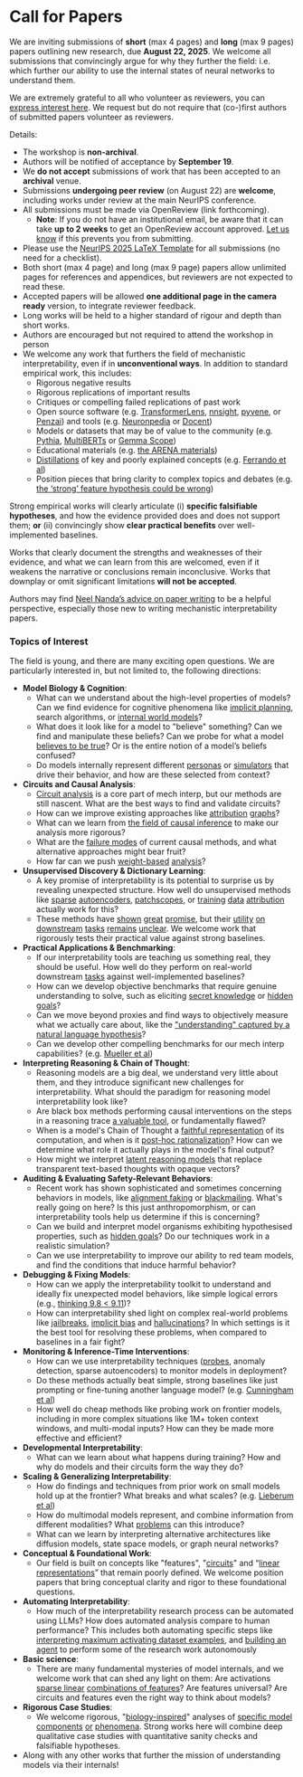 # Call for Papers
We are inviting submissions of **short** (max 4 pages) and **long** (max 9 pages) papers outlining new research, due **August 22, 2025**. We welcome all submissions that convincingly argue for why they further the field: i.e. which further our ability to use the internal states of neural networks to understand them. 

We are extremely grateful to all who volunteer as reviewers, you can [express interest here](https://www.google.com/url?q=https://docs.google.com/forms/d/e/1FAIpQLSdiw1SJllzoTz_nqzDTzTOGb9DV3W_truQyh-WvYj_QGIi7Mg/viewform?usp%3Ddialog&sa=D&source=editors&ust=1753839273979095&usg=AOvVaw0gcxwudh2A_gJmAxCyofdx). We request but do not require that (co-)first authors of submitted papers volunteer as reviewers. 

Details: 
* The workshop is **non-archival**.
* Authors will be notified of acceptance by **September 19**.
* We **do not accept** submissions of work that has been accepted to an **archival** venue.
* Submissions **undergoing peer review** (on August 22) are **welcome**, including works under review at the main NeurIPS conference.
* All submissions must be made via OpenReview (link forthcoming).
  * **Note**: If you do not have an institutional email, be aware that it can take **up to 2 weeks** to get an OpenReview account approved. [Let us know](mailto:neurips2025@mechinterpworkshop.com) if this prevents you from submitting.
* Please use the [NeurIPS 2025 LaTeX Template](https://www.google.com/url?q=https://media.neurips.cc/Conferences/NeurIPS2025/Styles.zip&sa=D&source=editors&ust=1753839273980497&usg=AOvVaw1RuX1nTwMz4_8GQ45wJ3R7) for all submissions (no need for a checklist).
* Both short (max 4 page) and long (max 9 page) papers allow unlimited pages for references and appendices, but reviewers are not expected to read these.
* Accepted papers will be allowed **one additional page in the camera ready** version, to integrate reviewer feedback.
* Long works will be held to a higher standard of rigour and depth than short works.
* Authors are encouraged but not required to attend the workshop in person
* We welcome any work that furthers the field of mechanistic interpretability, even if in **unconventional ways**. In addition to standard empirical work, this includes:
  * Rigorous negative results
  * Rigorous replications of important results
  * Critiques or compelling failed replications of past work
  * Open source software (e.g. [TransformerLens](https://www.google.com/url?q=https://github.com/neelnanda-io/TransformerLens&sa=D&source=editors&ust=1753839273981625&usg=AOvVaw3OMY2iIukuEHFroqtKJ6cP), [nnsight](https://www.google.com/url?q=https://github.com/ndif-team/nnsight&sa=D&source=editors&ust=1753839273981742&usg=AOvVaw2bwz-cdkSBqBFjYbuZXbxt), [pyvene](https://www.google.com/url?q=https://github.com/stanfordnlp/pyvene/tree/main/pyvene/models/mlp&sa=D&source=editors&ust=1753839273981842&usg=AOvVaw2p2lbCAUx2zMuEDFgf3HXC), or [Penzai](https://www.google.com/url?q=https://github.com/google-deepmind/penzai&sa=D&source=editors&ust=1753839273981922&usg=AOvVaw3K56sji4Q8PuHYNyFvfR27)) and tools (e.g. [Neuronpedia](https://www.google.com/url?q=http://neuronpedia.org&sa=D&source=editors&ust=1753839273981998&usg=AOvVaw29RnNcoNsAw-YkJ_FaTGb_) or [Docent](https://www.google.com/url?q=https://transluce.org/introducing-docent&sa=D&source=editors&ust=1753839273982075&usg=AOvVaw0b9edHeCLp2qiDm7qINeQr))
  * Models or datasets that may be of value to the community (e.g. [Pythia](https://www.google.com/url?q=https://arxiv.org/abs/2304.01373&sa=D&source=editors&ust=1753839273982221&usg=AOvVaw3ZWPOFMYCPP0cMlBsG3_Vt), [MultiBERTs](https://www.google.com/url?q=https://arxiv.org/abs/2106.16163&sa=D&source=editors&ust=1753839273982283&usg=AOvVaw3PoudPfJm7yyTX8vWLmrYo) or [Gemma Scope](https://www.google.com/url?q=https://arxiv.org/abs/2408.05147&sa=D&source=editors&ust=1753839273982350&usg=AOvVaw1jMisqpEKkzkjEFo47MOLY))
  * Educational materials (e.g. [the ARENA materials](https://www.google.com/url?q=https://arena3-chapter1-transformer-interp.streamlit.app/&sa=D&source=editors&ust=1753839273982496&usg=AOvVaw2JdC3ggL7_NXJeuAs91ymE))
  * [Distillations](https://www.google.com/url?q=https://distill.pub/2017/research-debt/&sa=D&source=editors&ust=1753839273982587&usg=AOvVaw3-f0MzrVyJQCZ9Ado21eFC) of key and poorly explained concepts (e.g. [Ferrando et al](https://www.google.com/url?q=https://arxiv.org/abs/2405.00208&sa=D&source=editors&ust=1753839273982732&usg=AOvVaw1KWruS0NddW4kaNn4ObDcH))
  * Position pieces that bring clarity to complex topics and debates (e.g. [the ‘strong’ feature hypothesis could be wrong](https://www.google.com/url?q=https://www.alignmentforum.org/posts/tojtPCCRpKLSHBdpn/the-strong-feature-hypothesis-could-be-wrong&sa=D&source=editors&ust=1753839273982960&usg=AOvVaw3DXL_M6HOBkzpOvvcaNvhO))

Strong empirical works will clearly articulate (i) **specific falsifiable hypotheses**, and how the evidence provided does and does not support them; **or** (ii) convincingly show **clear practical benefits** over well-implemented baselines. 

Works that clearly document the strengths and weaknesses of their evidence, and what we can learn from this are welcomed, even if it weakens the narrative or conclusions remain inconclusive. Works that downplay or omit significant limitations **will not be accepted**. 

Authors may find [Neel Nanda’s advice on paper writing](https://www.google.com/url?q=https://www.alignmentforum.org/posts/eJGptPbbFPZGLpjsp/highly-opinionated-advice-on-how-to-write-ml-papers&sa=D&source=editors&ust=1753839273983951&usg=AOvVaw1ldJSp8PjhTf6Tdd8R-gLo) to be a helpful perspective, especially those new to writing mechanistic interpretability papers. 
### Topics of Interest
The field is young, and there are many exciting open questions. We are particularly interested in, but not limited to, the following directions: 
* **Model Biology & Cognition**:
  * What can we understand about the high-level properties of models? Can we find evidence for cognitive phenomena like [implicit planning](https://www.google.com/url?q=https://transformer-circuits.pub/2025/attribution-graphs/biology.html%23dives-poems&sa=D&source=editors&ust=1753839273984566&usg=AOvVaw1UGw01o-cdz53chEamYI1_), search algorithms, or [internal world models](https://www.google.com/url?q=https://arxiv.org/abs/2210.13382&sa=D&source=editors&ust=1753839273984671&usg=AOvVaw3C9rRnK9FNm8FO0TWlhpdu)?
  * What does it look like for a model to "believe" something? Can we find and manipulate these beliefs? Can we probe for what a model [believes to be true](https://www.google.com/url?q=https://arxiv.org/abs/2310.06824&sa=D&source=editors&ust=1753839273984890&usg=AOvVaw1M2ekJu6_FOFpxkqQAb3W7)? Or is the entire notion of a model’s beliefs confused?
  * Do models internally represent different [personas](https://www.google.com/url?q=https://arxiv.org/abs/2406.12094&sa=D&source=editors&ust=1753839273985078&usg=AOvVaw3iMHxPp5cG4EKIWJegPH_-) or [simulators](https://www.google.com/url?q=https://www.nature.com/articles/s41586-023-06647-8&sa=D&source=editors&ust=1753839273985154&usg=AOvVaw0nqYgKoW5JGhy29Oe-7meR) that drive their behavior, and how are these selected from context?
* **Circuits and Causal Analysis**:
  * [Circuit analysis](https://www.google.com/url?q=https://distill.pub/2020/circuits/zoom-in/&sa=D&source=editors&ust=1753839273985384&usg=AOvVaw3J5B-11mVoDUPsqotRzJ3H) is a core part of mech interp, but our methods are still nascent. What are the best ways to find and validate circuits?
  * How can we improve existing approaches like [attribution](https://www.google.com/url?q=https://arxiv.org/abs/2406.11944&sa=D&source=editors&ust=1753839273985627&usg=AOvVaw3j43zMrvT7BsNkczbJTnMl) [graphs](https://www.google.com/url?q=https://transformer-circuits.pub/2025/attribution-graphs/methods.html&sa=D&source=editors&ust=1753839273985709&usg=AOvVaw24yEuoTt4Wb4gUc-rwYyoF)?
  * What can we learn from [the field of causal inference](https://www.google.com/url?q=https://arxiv.org/abs/2407.04690&sa=D&source=editors&ust=1753839273985878&usg=AOvVaw0YtY7MJrWmQQOyRyvf9RY0) to make our analysis more rigorous?
  * What are the [failure modes](https://www.google.com/url?q=https://arxiv.org/abs/2307.15771&sa=D&source=editors&ust=1753839273986071&usg=AOvVaw1qDZ6B53G_m1f_7qbAZx5b) of current causal methods, and what alternative approaches might bear fruit?
  * How far can we push [weight-based](https://www.google.com/url?q=https://arxiv.org/abs/2301.05217&sa=D&source=editors&ust=1753839273986296&usg=AOvVaw3DsmNHRUkPIqcQyf1F8jL2) [analysis](https://www.google.com/url?q=https://arxiv.org/abs/2410.08417&sa=D&source=editors&ust=1753839273986361&usg=AOvVaw0TAR5rN9rZEc8CG6KhF5eW)?
* **Unsupervised Discovery & Dictionary Learning**:
  * A key promise of interpretability is its potential to surprise us by revealing unexpected structure. How well do unsupervised methods like [sparse](https://www.google.com/url?q=https://arxiv.org/abs/2103.15949&sa=D&source=editors&ust=1753839273986668&usg=AOvVaw1SvlHd5k3UcbxzOeDFlsIK) [autoencoders](https://www.google.com/url?q=https://transformer-circuits.pub/2023/monosemantic-features&sa=D&source=editors&ust=1753839273986752&usg=AOvVaw3dT342yFQhluOFvXGAajyV), [patch](https://www.google.com/url?q=https://arxiv.org/abs/2401.06102&sa=D&source=editors&ust=1753839273986810&usg=AOvVaw00c6PFc_anDqPE9CJAP6Mx)[scopes](https://www.google.com/url?q=https://arxiv.org/abs/2403.10949v2&sa=D&source=editors&ust=1753839273986855&usg=AOvVaw28mzvp7reDfT6TNfwymmvt), or [training](https://www.google.com/url?q=https://proceedings.mlr.press/v70/koh17a?ref%3Dhttps://githubhelp.com&sa=D&source=editors&ust=1753839273986936&usg=AOvVaw2_bdK8CTvFKiyaexDkvHvh) [data](https://www.google.com/url?q=https://arxiv.org/abs/2308.03296&sa=D&source=editors&ust=1753839273986994&usg=AOvVaw32DEQNQ3C2ltBprXAJ0yNn) [attribution](https://www.google.com/url?q=https://arxiv.org/abs/2205.11482&sa=D&source=editors&ust=1753839273987055&usg=AOvVaw0tNOkCvaKGgMnNjuGx7-HL) actually work for this?
  * These methods have [shown](https://www.google.com/url?q=https://transformer-circuits.pub/2024/scaling-monosemanticity/index.html&sa=D&source=editors&ust=1753839273987200&usg=AOvVaw3TAm2QH8DF_qJpYtOOvnsk) [great](https://www.google.com/url?q=https://transformer-circuits.pub/2025/attribution-graphs/biology.html&sa=D&source=editors&ust=1753839273987290&usg=AOvVaw1A0sOStGv0R7ndunZvcH31) [promise](https://www.google.com/url?q=https://arxiv.org/abs/2503.10965&sa=D&source=editors&ust=1753839273987377&usg=AOvVaw3-0fFBSr-eRqQdfLxikUtq), but their [utility](https://www.google.com/url?q=https://arxiv.org/abs/2502.16681&sa=D&source=editors&ust=1753839273987446&usg=AOvVaw2UySjaFidgxklbb0WXxOao) [on](https://www.google.com/url?q=https://www.tilderesearch.com/blog/sieve&sa=D&source=editors&ust=1753839273987529&usg=AOvVaw2K8bXCQr2-z3GQ13lHphNU) [downstream](https://www.google.com/url?q=https://arxiv.org/abs/2501.17148&sa=D&source=editors&ust=1753839273987614&usg=AOvVaw1AsQq7tBPtwmG8IZQlRwHo) [tasks](https://www.google.com/url?q=https://transformer-circuits.pub/2024/features-as-classifiers/index.html&sa=D&source=editors&ust=1753839273987694&usg=AOvVaw1t_qC03WPr6yq-mr_UdKuS) [remains](https://www.google.com/url?q=https://arxiv.org/abs/2502.04382&sa=D&source=editors&ust=1753839273987756&usg=AOvVaw16rQWNwv7HnKhKOW15DYUL) [unclear](https://www.google.com/url?q=https://www.alignmentforum.org/posts/4uXCAJNuPKtKBsi28/negative-results-for-saes-on-downstream-tasks&sa=D&source=editors&ust=1753839273987850&usg=AOvVaw2yrIz4uqOtvBOOAecGW5ix). We welcome work that rigorously tests their practical value against strong baselines.
* **Practical Applications & Benchmarking**:
  * If our interpretability tools are teaching us something real, they should be useful. How well do they perform on real-world downstream [tasks](https://www.google.com/url?q=https://www.lesswrong.com/posts/wGRnzCFcowRCrpX4Y/downstream-applications-as-validation-of-interpretability&sa=D&source=editors&ust=1753839273988324&usg=AOvVaw2OVvre-NhhNHc18H18Wte-) against well-implemented baselines?
  * How can we develop objective benchmarks that require genuine understanding to solve, such as eliciting [secret knowledge](https://www.google.com/url?q=https://arxiv.org/abs/2505.14352&sa=D&source=editors&ust=1753839273988597&usg=AOvVaw0kYbpdLgR3RslDj5kv3Afs) or [hidden goals](https://www.google.com/url?q=https://arxiv.org/abs/2503.10965&sa=D&source=editors&ust=1753839273988694&usg=AOvVaw39_WHDv5ofXy3HXbhMUkQ4)?
  * Can we move beyond proxies and find ways to objectively measure what we actually care about, like the ["understanding" captured by a natural language hypothesis](https://www.google.com/url?q=https://arxiv.org/abs/2502.04382&sa=D&source=editors&ust=1753839273989020&usg=AOvVaw2WkqUVQ103yfqlO1TL_nkb)?
  * Can we develop other compelling benchmarks for our mech interp capabilities? (e.g. [Mueller et al](https://www.google.com/url?q=https://arxiv.org/abs/2504.13151&sa=D&source=editors&ust=1753839273989194&usg=AOvVaw0lqjy7dkdaDB5S_kcBx_BL))
* **Interpreting Reasoning & Chain of Thought**:
  * Reasoning models are a big deal, we understand very little about them, and they introduce significant new challenges for interpretability. What should the paradigm for reasoning model interpretability look like?
  * Are black box methods performing causal interventions on the steps in a reasoning trace [a valuable tool](https://www.google.com/url?q=https://arxiv.org/abs/2506.19143&sa=D&source=editors&ust=1753839273989825&usg=AOvVaw0-i2Rfg7XaSitFn_m1bY7L), or fundamentally flawed?
  * When is a model's Chain of Thought a [faithful representation](https://www.google.com/url?q=https://arxiv.org/abs/2305.04388&sa=D&source=editors&ust=1753839273990031&usg=AOvVaw0yYKllJ8WLIOdfMuEwgGHH) of its computation, and when is it [post-hoc rationalization](https://www.google.com/url?q=https://arxiv.org/abs/2503.08679&sa=D&source=editors&ust=1753839273990148&usg=AOvVaw2_4cJwzGqHYzAALoDyjB51)? How can we determine what role it actually plays in the model's final output?
  * How might we interpret [latent reasoning models](https://www.google.com/url?q=https://arxiv.org/abs/2412.06769&sa=D&source=editors&ust=1753839273990351&usg=AOvVaw3TMUEeIeYzzjyMd2FScS6i) that replace transparent text-based thoughts with opaque vectors?
* **Auditing & Evaluating Safety-Relevant Behaviors**:
  * Recent work has shown sophisticated and sometimes concerning behaviors in models, like [alignment faking](https://www.google.com/url?q=https://arxiv.org/abs/2412.14093&sa=D&source=editors&ust=1753839273990751&usg=AOvVaw2JtII7n1critcFgaTi1Kj4) or [blackmailing](https://www.google.com/url?q=https://www.anthropic.com/research/agentic-misalignment&sa=D&source=editors&ust=1753839273990845&usg=AOvVaw29Lp8aZycxG_QPNX97VT8-). What's really going on here? Is this just anthropomorphism, or can interpretability tools help us determine if this is concerning?
  * Can we build and interpret model organisms exhibiting hypothesised properties, such as [hidden goals](https://www.google.com/url?q=https://arxiv.org/abs/2503.10965&sa=D&source=editors&ust=1753839273991163&usg=AOvVaw3OSlIzvM6yvbVdmV6IV5rD)? Do our techniques work in a realistic simulation?
  * Can we use interpretability to improve our ability to red team models, and find the conditions that induce harmful behavior?
* **Debugging & Fixing Models**:
  * How can we apply the interpretability toolkit to understand and ideally fix unexpected model behaviors, like simple logical errors (e.g., [thinking 9.8 < 9.11](https://www.google.com/url?q=https://transluce.org/observability-interface&sa=D&source=editors&ust=1753839273991720&usg=AOvVaw0M8cBdpr8pnEECmtGDYrXC))?
  * How can interpretability shed light on complex real-world problems like [jailbreaks](https://www.google.com/url?q=https://transformer-circuits.pub/2025/attribution-graphs/biology.html%23dives-jailbreak&sa=D&source=editors&ust=1753839273991913&usg=AOvVaw1z-GPik6fDUXBxBohkuUjQ), [implicit bias](https://www.google.com/url?q=https://arxiv.org/abs/2506.10922&sa=D&source=editors&ust=1753839273991983&usg=AOvVaw0qqcPTZ8omqj_3FrEKNai5) and [hallucinations](https://www.google.com/url?q=https://arxiv.org/abs/2411.14257&sa=D&source=editors&ust=1753839273992053&usg=AOvVaw3jppKfKUhQQo8VfNH-UJuV)? In which settings is it the best tool for resolving these problems, when compared to baselines in a fair fight?
* **Monitoring & Inference-Time Interventions**:
  * How can we use interpretability techniques ([probes](https://www.google.com/url?q=https://arxiv.org/abs/2102.12452&sa=D&source=editors&ust=1753839273992397&usg=AOvVaw1twLICrLPDuuQ_udHYEsQ6), anomaly detection, sparse autoencoders) to monitor models in deployment?
  * Do these methods actually beat simple, strong baselines like just prompting or fine-tuning another language model? (e.g. [Cunningham et al](https://www.google.com/url?q=https://alignment.anthropic.com/2025/cheap-monitors/&sa=D&source=editors&ust=1753839273992677&usg=AOvVaw3e4ZG7LmSIflWsudcJB8oM))
  * How well do cheap methods like probing work on frontier models, including in more complex situations like 1M+ token context windows, and multi-modal inputs? How can they be made more effective and efficient?
* **Developmental Interpretability**:
  * What can we learn about what happens during training? How and why do models and their circuits form the way they do?
* **Scaling & Generalizing Interpretability**:
  * How do findings and techniques from prior work on small models hold up at the frontier? What breaks and what scales? (e.g. [Lieberum et al](https://www.google.com/url?q=https://arxiv.org/abs/2307.09458&sa=D&source=editors&ust=1753839273993470&usg=AOvVaw1PikrwZKkx26O20QasH82A))
  * How do multimodal models represent, and combine information from different modalities? What [problems](https://www.google.com/url?q=https://openreview.net/pdf?id%3DVUhRdZp8ke&sa=D&source=editors&ust=1753839273993663&usg=AOvVaw3v8IESwXL9DStmtCI5Rl8c) can this introduce?
  * What can we learn by interpreting alternative architectures like diffusion models, state space models, or graph neural networks?
* **Conceptual & Foundational Work**:
  * Our field is built on concepts like "features", "[circuits](https://www.google.com/url?q=https://distill.pub/2020/circuits/zoom-in/&sa=D&source=editors&ust=1753839273994052&usg=AOvVaw03yNkQ71Uk09-RkhYp3bxE)" and “[linear representations](https://www.google.com/url?q=https://transformer-circuits.pub/2024/july-update/index.html%23linear-representations&sa=D&source=editors&ust=1753839273994162&usg=AOvVaw2qeKg99JcrLes8TKAdrVh6)” that remain poorly defined. We welcome position papers that bring conceptual clarity and rigor to these foundational questions.
* **Automating Interpretability**:
  * How much of the interpretability research process can be automated using LLMs? How does automated analysis compare to human performance? This includes both automating specific steps like [interpreting maximum activating dataset examples](https://www.google.com/url?q=https://openaipublic.blob.core.windows.net/neuron-explainer/paper/index.html&sa=D&source=editors&ust=1753839273994681&usg=AOvVaw2WFxbNUtX_hitv3GxCedZc), and [building an agent](https://www.google.com/url?q=https://arxiv.org/abs/2404.14394&sa=D&source=editors&ust=1753839273994762&usg=AOvVaw2vxDdOnsK7wDUe3g7YMMVx) to perform some of the research work autonomously
* **Basic science**:
  * There are many fundamental mysteries of model internals, and we welcome work that can shed any light on them: Are activations [sparse linear](https://www.google.com/url?q=https://arxiv.org/abs/1601.03764&sa=D&source=editors&ust=1753839273995082&usg=AOvVaw2ERzui3RepH7LMBXBZEynd) [combinations of features](https://www.google.com/url?q=https://transformer-circuits.pub/2022/toy_model/index.html&sa=D&source=editors&ust=1753839273995179&usg=AOvVaw15BZRS2AF6yX8XjUg4FM5c)? Are features universal? Are circuits and features even the right way to think about models?
* **Rigorous Case Studies**:
  * We welcome rigorous, "[biology-inspired](https://www.google.com/url?q=https://distill.pub/2020/circuits/curve-circuits/&sa=D&source=editors&ust=1753839273995498&usg=AOvVaw0HzBd1tX74x-H8rWjhQZos)" analyses of [specific model](https://www.google.com/url?q=https://arxiv.org/abs/2310.04625&sa=D&source=editors&ust=1753839273995588&usg=AOvVaw1ys2sFHMMI1Aij9fMoWkVz) [components](https://www.google.com/url?q=https://transformer-circuits.pub/2024/scaling-monosemanticity/index.html&sa=D&source=editors&ust=1753839273995672&usg=AOvVaw2PDbf2HtfaTmSk5NsCB9V8) [or](https://www.google.com/url?q=https://arxiv.org/abs/2305.01610&sa=D&source=editors&ust=1753839273995732&usg=AOvVaw2bhbIkfrgD9BeItfIddze_) [phenomena](https://www.google.com/url?q=https://arxiv.org/abs/2306.09346&sa=D&source=editors&ust=1753839273995795&usg=AOvVaw1DLFaypCmy3P75Agn3lpNE). Strong works here will combine deep qualitative case studies with quantitative sanity checks and falsifiable hypotheses.
* Along with any other works that further the mission of understanding models via their internals!